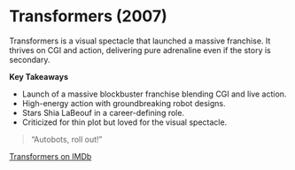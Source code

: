 # Transformers (2007)

Transformers is a visual spectacle that launched a massive franchise. It thrives on CGI and action, delivering pure adrenaline even if the story is secondary.

**Key Takeaways**

* Launch of a massive blockbuster franchise blending CGI and live action.
* High-energy action with groundbreaking robot designs.
* Stars Shia LaBeouf in a career-defining role.
* Criticized for thin plot but loved for the visual spectacle.

> “Autobots, roll out!”

[Transformers on IMDb](https://www.imdb.com/title/tt0418279/)
